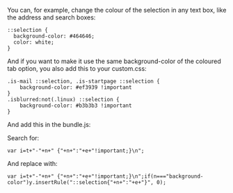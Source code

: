 You can, for example, change the colour of the selection in any text box, like the address and search boxes:

    ::selection {
      background-color: #464646;
      color: white;
    }

And if you want to make it use the same background-color of the coloured tab option, you also add this to your custom.css:

    .is-mail ::selection, .is-startpage ::selection {
    	background-color: #ef3939 !important
    }
    .isblurred:not(.linux) ::selection {
    	background-color: #b3b3b3 !important
    }

And add this in the bundle.js:

Search for:

    var i=t+"-"+n+" {"+n+":"+e+"!important;}\n";

And replace with:

    var i=t+"-"+n+" {"+n+":"+e+"!important;}\n";if(n==="background-color")y.insertRule("::selection{"+n+":"+e+"}", 0);